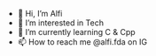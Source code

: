 - 👋 Hi, I’m Alfi
- 👀 I’m interested in Tech
- 🌱 I’m currently learning C & Cpp
- 📫 How to reach me @alfi.fda on IG


